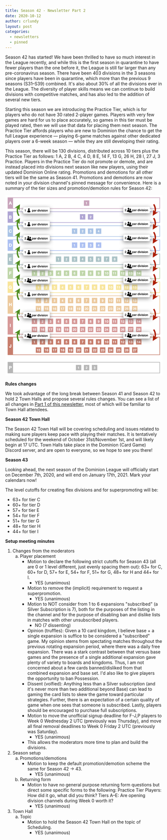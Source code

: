 ```yaml
---
title: Season 42 - Newsletter Part 2
date: 2020-10-12
author: crlundy
layout: post
categories:
  - newsletters
  - pinned
---
```

Season 42 has started! We have been thrilled to have so much interest in the League recently, and while this is the first season in quarantine to have fewer players than the one before it, the League is still far larger than any pre-coronavirus season. There have been 403 divisions in the 3 seasons since players have been in quarantine, which more than the previous 9 seasons (S31–S39) combined. It's also about 30% of all the divisions ever in the League. The diversity of player skills means we can continue to build divisions with competitive matches, and has also led to the addition of several new tiers.

Starting this season we are introducing the Practice Tier, which is for players who do not have 30 rated 2-player games. Players with very few games are hard for us to place accurately, so games in this tier must be played rated, then we will use that data for placing them next season. The Practice Tier affords players who are new to Dominion the chance to get the full League experience — playing 6-game matches against other dedicated players over a 6-week season — while they are still developing their rating.

This season, there will be 130 divisions, distributed across 10 tiers plus the Practice Tier as follows: 1 A, 2 B, 4 C, 4 D, 8 E, 14 F, 13 G, 26 H, 28 I, 27 J, 3 Practice. Players in the Practice Tier do not promote or demote, and are instead placed into divisions next season like new players, using their updated Dominion Online rating. Promotions and demotions for all other tiers will be the same as Season 41. Promotions and demotions are now noted in your division channel's pinned message for convenience. Here is a summary of the tier sizes and promotion/demotion rules for Season 42:

![Top one promotes in BCEFH; top two promote in DGIJ. Bottom two demote. Players in the Practice Tier will be re-placed like new players in Season 43.](/img/uploads/season-42-tier-chart.png "Season 42 -> 43 Promotion Diagram")

**Rules changes**

We took advantage of the long break between Season 41 and Season 42 to hold 2 Town Halls and propose several rules changes. You can see a list of all changes in [Part 1 of this newsletter](https://dominionleague.org/2020/10/10/season-42-newsletter-part-1.html), most of which will be familiar to Town Hall attendees.

**Season 42 Town Hall**

The Season 42 Town Hall will be covering scheduling and issues related to making sure players keep pace with playing their matches. It is tentatively scheduled for the weekend of October 31st/November 1st, and will likely begin at 17 UTC. Town Halls take place in the Dominion (Card Game) Discord server, and are open to everyone, so we hope to see you there!

**Season 43**

Looking ahead, the next season of the Dominion League will officially start on December 7th, 2020, and will end on January 17th, 2021. Mark your calendars now!

The level cutoffs for creating flex divisions and for superpromoting will be:
* 63+ for tier C
* 60+ for tier D
* 57+ for tier E
* 54+ for tier F
* 51+ for tier G
* 48+ for tier H
* 44+ for tier I

**Setup meeting minutes**

<ol>							
<li>Changes from the moderators<ol type='a'>	<li>Player placement<ul>	<li>Motion to declare the following strict cutoffs for Season 43 (all are 0 or 1 level different, just evenly spacing them out): 63+ for C, 60+ for D, 57+ for E, 54+ for F, 51+ for G, 48+ for H and 44+ for I.<ul>	<li>YES (unanimous)</li>	</ul></li>			
		<li>Motion to remove the (implicit) requirement to request a superpromotion.<ul>	<li>YES (unanimous)</li>	</ul></li>			
		<li>Motion to NOT consider from 1 to 6 expansions "subscribed" (a Silver Subscription is 7), both for the purposes of the listing in the channel and for the purpose of disabling ban and dislike lists in matches with other unsubscribed players.<ul>	<li>NO (7 dissenting)</li>	</ul></li>			
		<li>Opinion (truffles): Given a 10 card kingdom, I believe base + a single expansion is suffice to be considered a "subscribed" game. My opinion stems from spectating matches throughout the previous rotating expansion period, where there was a daily free expansion. There was a stark contrast between that versus base games and the presence of a single additional expansion gave plenty of variety to boards and kingdoms. Thus, I am not concerned about a few cards banned/disliked from that combined expansion and base set. I'd also like to give players the opportunity to ban Possession.<ul>		</ul></li>			
		<li>Dissent (volfied): Anything less than a Silver subscription (and it's never more than two additional beyond Base) can lead to gaming the card lists to skew the game toward particular strategies. Further, there is an expectation of a certain quality of game when one sees that someone is subscribed. Lastly, players should be encouraged to purchase full subscriptions.<ul>		</ul></li>			
		<li>Motion to move the unofficial signup deadline for F-J,P players to Week 0 Wednesday 2 UTC (previously was Thursday), and move all final removal deadlines to Week 0 Friday 2 UTC (previously was Saturday).<ul>	<li>YES (unanimous)</li>	</ul></li>			
		<li>This allows the moderators more time to plan and build the divisions.<ul>		</ul></li>	</ul></li>	</ol></li>	
<li>Season setup<ol type='a'>	<li>Promotions/demotions<ul>	<li>Motion to keep the default promotion/demotion scheme the same for Season 42 -> 43.<ul>	<li>YES (unanimous)</li>	</ul></li>	</ul></li>		
	<li>Returning form<ul>	<li>Motion to have no general purpose returning form questions but direct some specific forms to the following: Practice Tier Players: How did it go, what did you think? Tiers A–E: Are opening division channels during Week 0 worth it?<ul>	<li>YES (unanimous)</li>	</ul></li>	</ul></li>	</ol></li>	
<li>Town Hall<ol type='a'>	<li>Topic<ul>	<li>Motion to hold the Season 42 Town Hall on the topic of Scheduling.<ul>	<li>YES (unanimous)</li>				</ul></li></ul></li></ol></li></ol>
